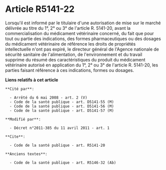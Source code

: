 # Article R5141-22

Lorsqu'il est informé par le titulaire d'une autorisation de mise sur le marché délivrée au titre du 1°, 2° ou 3° de
l'article R. 5141-20, avant la commercialisation du médicament vétérinaire concerné, du fait que pour tout ou partie des
indications, des formes pharmaceutiques ou des dosages du médicament vétérinaire de référence les droits de propriétés
intellectuelle n'ont pas expiré, le directeur général de l'Agence nationale de sécurité sanitaire de l'alimentation, de
l'environnement et du travail supprime du résumé des caractéristiques du produit du médicament vétérinaire autorisé en
application du 1°, 2° ou 3° de l'article R. 5141-20, les parties faisant référence à ces indications, formes ou dosages.

**Liens relatifs à cet article**

	**Cité par**:

	  - Arrêté du 6 mai 2008 - art. 2 (V)
	  - Code de la santé publique - art. D5141-55 (M)
	  - Code de la santé publique - art. D5141-56 (M)
	  - Code de la santé publique - art. D5141-57 (M)

	**Modifié par**:

	  - Décret n°2011-385 du 11 avril 2011 - art. 1

	**Cite**:

	  - Code de la santé publique - art. R5141-20

	**Anciens textes**:

	  - Code de la santé publique - art. R5146-32 (Ab)
